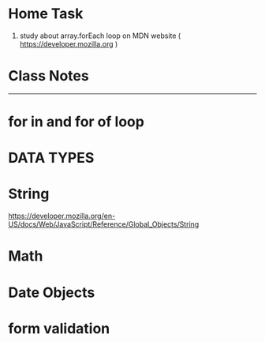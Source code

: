 # Home Task

1) study about array.forEach loop on MDN website ( https://developer.mozilla.org )

# Class Notes 
---------------------------------------------------------

# for in and for of loop
<!-- <!DOCTYPE html>
<html lang="en">
<head>
    <meta charset="UTF-8">
    <meta http-equiv="X-UA-Compatible" content="IE=edge">
    <meta name="viewport" content="width=device-width, initial-scale=1.0">
    <title>Document</title>
</head>
<body>
   <script>
      //for -loop
    //    for(count=10;count <=15  ; count++   ){
    //     //body of for 
    //     console.log("count=",count)
    //     console.log("abc")
    //    }

       for(count=10;count >=5 ; count--  ){
        //body of for 
        console.log("count=",count)
        console.log("abc")
       }

       var a=[10,20,30,40,50]

       for(count=0;count<a.length;count++){
           console.log(a[count])
       }


       //variations in for loop are : for-in and for-of
       for(index in a){
        console.log("array a:",a[index])
       }

       //this for-in can be used on an object as well :
       var Person={
            //pair of key : value
            name:"Gauri", //key=name and value="gauri" string type
            age:60,
            address:"abc Apts, Mumbai",
            designations:["Junior executive","Senior executive","Trainer"]
        }

        for(key in Person){
            console.log(key)
            console.log(Person[key])
        }



       for (value of a){
        console.log("array a for-of",value)
       }

       //while loop
       var c=0;
        while(c<=3){
           console.log("counting....",c)
           c++;
        }

       
        do{
            console.log("counting in do while...",c)
        }while(c<3)

        //homework:
      //  array.forEach : MDN 
   </script> 
</body>
</html> -->

# DATA TYPES

<!-- <!DOCTYPE html>
<html lang="en">
<head>
    <meta charset="UTF-8">
    <meta http-equiv="X-UA-Compatible" content="IE=edge">
    <meta name="viewport" content="width=device-width, initial-scale=1.0">
    <title>Document</title>
</head>
<body>
    <script>
        var firstName="Gauri"
        console.log("firstName:",firstName);

        var secondName="Arpit";
        console.log("secondName:",secondName);

        secondName=firstName;
        console.log("firstName:",firstName);
        console.log("secondName:",secondName);

        firstName="Amir"
        console.log("firstName:",firstName);
        console.log("secondName:",secondName);


        //referenced data type:
        var Person={
            //pair of key : value
            name:"Gauri", //key=name and value="gauri" string type
            age:60,
            address:"abc Apts, Mumbai",
            designations:["Junior executive","Senior executive","Trainer"]
        }

        console.log('person',Person)

        var secondPerson=Person
        console.log('secondPerson',secondPerson)

        Person.age=90;
        console.log('person',Person)
        console.log('secondPerson',secondPerson)
    </script>
</body> -->

# String

https://developer.mozilla.org/en-US/docs/Web/JavaScript/Reference/Global_Objects/String


# Math

# Date Objects

# form validation

<!-- <!DOCTYPE html>
<html lang="en">
<head>
    <meta charset="UTF-8">
    <meta http-equiv="X-UA-Compatible" content="IE=edge">
    <meta name="viewport" content="width=device-width, initial-scale=1.0">
    <title>Document</title>
</head>
<body>
    <span id="error" style="color:red"></span>
    <form action="" name="myForm" onSubmit="validate();return false;">
        <label>Name:
            <input type="text" name="name"/>
            <span id="nameerror" style="color:red"></span>
        </label>
        <br/>
        <label>Phone No:
            <input type="text" name="phone"/>
        </label>
        <br/>
        <label>Date of Birth:
            <input type="date" name="dob"/>
        </label>
        <br/>
        <input type="submit" value="submit"/>
    </form>
    <script>
        function validate(){
            console.log("validate function is invoked!!")
            var name=document.forms['myForm']['name'].value;
             if(name=='')
             {
               document.getElementById("error").innerHTML="Name cant be empty"
             }

             var phone=document.forms['myForm']['phone'].value;
             console.log(phone)
             console.log(typeof phone)
             var no=parseInt(phone)
             console.log(typeof no)
             if(isNaN(no)){
                document.getElementById("error").innerHTML="phone no  should be a no"
             }


             var dob=document.forms['myForm']['dob'].value
             var date=new Date(dob)
             console.log(date)

             var today=new Date();

             var diff=today-date  //result in milliseconds 

             var age=diff/(1000*3600*24*365.25)

             if(age<18){
                alert("you are too small to submit the form!!")
             }


           
        }
    </script>
</body>
</html> -->


